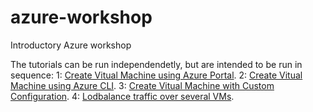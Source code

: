 # azure-workshop
Introductory Azure workshop

The tutorials can be run independendetly, but are intended to be run in sequence:
1: <a href="https://github.com/pelithne/azure-workshop/blob/master/create-vm-portal.md">Create Vitual Machine using Azure Portal</a>.
2: <a href="https://github.com/pelithne/azure-workshop/blob/master/create-vm-azcli.md">Create Vitual Machine using Azure CLI</a>.
3: <a href="https://github.com/pelithne/azure-workshop/blob/master/custom-config.md">Create Vitual Machine with Custom Configuration</a>.
4: <a href="https://github.com/pelithne/azure-workshop/blob/master/loadbalancing.md">Lodbalance traffic over several VMs</a>.
